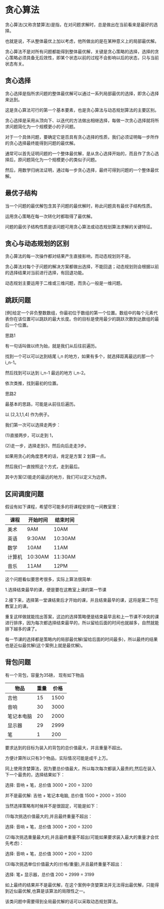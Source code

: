 # 贪心算法

贪心算法(又称贪婪算法)是指，在对问题求解时，总是做出在当前看来是最好的选择。

也就是说，不从整体最优上加以考虑，他所做出的是在某种意义上的局部最优解。

贪心算法不是对所有问题都能得到整体最优解，关键是贪心策略的选择，选择的贪心策略必须具备无后效性，即某个状态以前的过程不会影响以后的状态，只与当前状态有关。

## 贪心选择

贪心选择是指所求问题的整体最优解可以通过一系列局部最优的选择，即贪心选择来达到。

这是贪心算法可行的第一个基本要素，也是贪心算法与动态规划算法的主要区别。

贪心选择是采用从顶向下、以迭代的方法做出相继选择，每做一次贪心选择就将所求问题简化为一个规模更小的子问题。

对于一个具体问题，要确定它是否具有贪心选择的性质，我们必须证明每一步所作的贪心选择最终能得到问题的最优解。

通常可以首先证明问题的一个整体最优解，是从贪心选择开始的，而且作了贪心选择后，原问题简化为一个规模更小的类似子问题。

然后，用数学归纳法证明，通过每一步贪心选择，最终可得到问题的一个整体最优解。

## 最优子结构

当一个问题的最优解包含其子问题的最优解时，称此问题具有最优子结构性质。

运用贪心策略在每一次转化时都取得了最优解。

问题的最优子结构性质是该问题可用贪心算法或动态规划算法求解的关键特征。

## 贪心与动态规划的区别

贪心算法的每一次操作都对结果产生直接影响，而动态规划则不是。

贪心算法对每个子问题的解决方案都做出选择，不能回退；动态规划则会根据以前的选择结果对当前进行选择，有回退功能。

动态规划主要运用于二维或三维问题，而贪心一般是一维问题。

## 跳跃问题

[例]给定一个非负整数数组，你最初位于数组的第一个位置。数组中的每个元素代表你在该位置可以跳跃的最大长度。你的目标是使用最少的跳跃次数到达数组的最后一个位置。

思路1

有一句话叫做以终为始，就是我们从后往前遍历。

找到一个可以可以达到结尾 i_n 的地方，如果有多个，就选择距离最远的那一个 i_n-1。

然后找到可以达到 i_n-1 最远的地方 i_n-2。

依次类推，找到最初的位置。

思路2

最基本的思路，可能是从前往后遍历。

以 [2,3,1,1,4] 作为例子。

我们第一次可以选择走两步：

(1)直接两步，可以走到 1，

(2)走一步，选择走到3，然后向后走走3步。

如果用贪心的角度思考的话，肯定是方案 2 划算一点。

然后我们一直按照这个方式，走到最后。

其中方案(2)能走的最远的地方，我们可以定义为边界。

## 区间调度问题

假设有如下课程，希望尽可能多的将课程安排在一间教室里：

| 课程 | 开始时间 |	结束时间 |
| --- | ------- | ------ |
| 美术 |   9AM	 |   10AM  |
| 英语 | 9:30AM | 10:30AM |
| 数学 |  10AM  |   11AM  |
| 计算机 | 10:30AM | 11:30AM |
| 音乐 | 11AM | 12PM |

这个问题看似要思考很多，实际上算法很简单:

1.选择结束最早的课，便是要在这教室上课的第一节课

2.接下来，选择第一堂课结束后才开始的课，并且结束最早的课，这将是第二节在教室上的课。

重复这样做就能找出答案，这边的选择策略便是结束最早且和上一节课不冲突的课进行排序，因为每次都选择结束最早的，所以留给后面的时间也就越多，自然就能排下越多的课了。

每一节课的选择都是策略内的局部最优解(留给后面的时间最多)，所以最终的结果也是近似最优解(这个案例上就是最优解)。

## 背包问题

有一个背包，容量为35磅， 现有如下物品

| 物品 | 重量 |	价格 |
| --- | --- | ---- |
| 吉他 | 15 | 1500 |
| 音响 | 30 | 3000 |
| 笔记本电脑 | 20 | 2000 |
| 显示器 | 29 | 2999 |
| 笔 | 1 | 200 |

要求达到的目标为装入的背包的总价值最大，并且重量不超出。

方便计算所以只有3个物品，实际情况可能是成千上万。

同上使用贪婪算法，因为要总价值最大，所以每次每次都装入最贵的,然后在装入下一个最贵的，选择结果如下：

选择: 音响 + 笔，总价值 3000 + 200 = 3200

并不是最优解: 吉他 + 笔记本电脑, 总价值 1500 + 2000 = 3500

当然选择策略有时候并不是很固定，可能是如下：

(1)每次挑选价值最大的,并且最终重量不超出：

选择: 音响 + 笔，总价值 3000 + 200 = 3200

(2)每次挑选重量最大的,并且最终重量不超出(可能如果要求装入最大的重量才会优先考虑)：

选择: 音响 + 笔，总价值 3000 + 200 = 3200

(3)每次挑选单位价值最大的(价格/重量),并且最终重量不超出：

选择: 笔+ 显示器，总价值 200 + 2999 = 3199

如上最终的结果并不是最优解，在这个案例中贪婪算法并无法得出最优解，只能得到近似最优解,也算是该算法的局限性之一。

该类问题中需要得到全局最优解的话可以采取动态规划算法。

